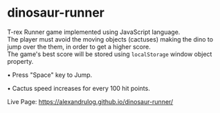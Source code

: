 ﻿# dinosaur-runner

T-rex Runner game implemented using JavaScript language.  
The player must avoid the moving objects (cactuses) making the dino to jump over the them, in order to get a higher score.  
The game's best score will be stored using `localStorage` window object property.

• Press "Space" key to Jump.  

• Cactus speed increases for every 100 hit points.

Live Page: https://alexandrulog.github.io/dinosaur-runner/
